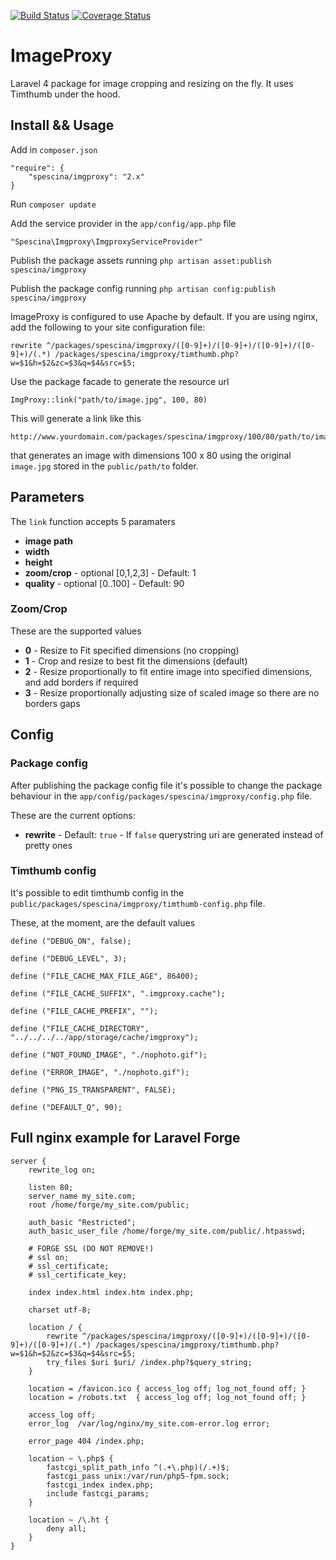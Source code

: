 [![Build Status](https://travis-ci.org/spescina/imgproxy.svg?branch=master)](https://travis-ci.org/spescina/imgproxy?branch=master)
[![Coverage Status](https://coveralls.io/repos/spescina/imgproxy/badge.png?branch=master)](https://coveralls.io/r/spescina/imgproxy?branch=master)
# ImageProxy  

Laravel 4 package for image cropping and resizing on the fly. It uses Timthumb under the hood.

## Install && Usage

Add in `composer.json`  
```
"require": {
    "spescina/imgproxy": "2.x"
}
```

Run `composer update`  

Add the service provider in the `app/config/app.php` file  
```
"Spescina\Imgproxy\ImgproxyServiceProvider"
```

Publish the package assets running `php artisan asset:publish spescina/imgproxy`

Publish the package config running `php artisan config:publish spescina/imgproxy`

ImageProxy is configured to use Apache by default. If you are using nginx, add the following to your site configuration file:
```
rewrite ^/packages/spescina/imgproxy/([0-9]+)/([0-9]+)/([0-9]+)/([0-9]+)/(.*) /packages/spescina/imgproxy/timthumb.php?w=$1&h=$2&zc=$3&q=$4&src=$5;
```

Use the package facade to generate the resource url
```
ImgProxy::link("path/to/image.jpg", 100, 80)
```
This will generate a link like this
```
http://www.yourdomain.com/packages/spescina/imgproxy/100/80/path/to/image.jpg
```
that generates an image with dimensions 100 x 80 using the original `image.jpg` stored in the `public/path/to` folder.  

## Parameters

The `link` function accepts 5 paramaters
* __image path__
* __width__
* __height__
* __zoom/crop__ - optional [0,1,2,3] - Default: 1
* __quality__ - optional [0..100] - Default: 90

### Zoom/Crop
These are the supported values
* __0__ - Resize to Fit specified dimensions (no cropping)	
* __1__	- Crop and resize to best fit the dimensions (default)
* __2__	- Resize proportionally to fit entire image into specified dimensions, and add borders if required
* __3__	- Resize proportionally adjusting size of scaled image so there are no borders gaps

## Config

### Package config

After publishing the package config file it's possible to change the package behaviour in the `app/config/packages/spescina/imgproxy/config.php` file.  

These are the current options: 
* __rewrite__ - Default: `true` - If `false` querystring uri are generated instead of pretty ones

### Timthumb config

It's possible to edit timthumb config in the `public/packages/spescina/imgproxy/timthumb-config.php` file.  

These, at the moment, are the default values
```
define ("DEBUG_ON", false);

define ("DEBUG_LEVEL", 3);

define ("FILE_CACHE_MAX_FILE_AGE", 86400);

define ("FILE_CACHE_SUFFIX", ".imgproxy.cache");

define ("FILE_CACHE_PREFIX", "");

define ("FILE_CACHE_DIRECTORY", "../../../../app/storage/cache/imgproxy");

define ("NOT_FOUND_IMAGE", "./nophoto.gif");

define ("ERROR_IMAGE", "./nophoto.gif");

define ("PNG_IS_TRANSPARENT", FALSE);

define ("DEFAULT_Q", 90);
```

## Full nginx example for Laravel Forge

```
server {
    rewrite_log on;

    listen 80;
    server_name my_site.com;
    root /home/forge/my_site.com/public;

    auth_basic "Restricted";
    auth_basic_user_file /home/forge/my_site.com/public/.htpasswd;

    # FORGE SSL (DO NOT REMOVE!)
    # ssl on;
    # ssl_certificate;
    # ssl_certificate_key;

    index index.html index.htm index.php;

    charset utf-8;

    location / {
        rewrite ^/packages/spescina/imgproxy/([0-9]+)/([0-9]+)/([0-9]+)/([0-9]+)/(.*) /packages/spescina/imgproxy/timthumb.php?w=$1&h=$2&zc=$3&q=$4&src=$5;
        try_files $uri $uri/ /index.php?$query_string;
    }

    location = /favicon.ico { access_log off; log_not_found off; }
    location = /robots.txt  { access_log off; log_not_found off; }

    access_log off;
    error_log  /var/log/nginx/my_site.com-error.log error;

    error_page 404 /index.php;

    location ~ \.php$ {
        fastcgi_split_path_info ^(.+\.php)(/.+)$;
        fastcgi_pass unix:/var/run/php5-fpm.sock;
        fastcgi_index index.php;
        include fastcgi_params;
    }

    location ~ /\.ht {
        deny all;
    }
}
```
